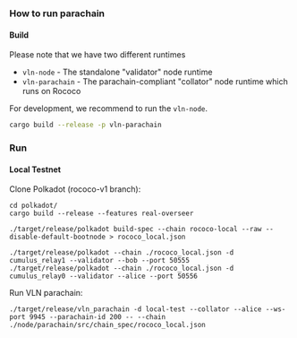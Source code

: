 ### How to run parachain

#### Build

Please note that we have two different runtimes
* `vln-node` - The standalone "validator" node runtime
* `vln-parachain` - The parachain-compliant "collator" node runtime which runs on Rococo

For development, we recommend to run the `vln-node`.

```bash
cargo build --release -p vln-parachain
```

### Run

#### Local Testnet

Clone Polkadot (rococo-v1 branch):
```
cd polkadot/
cargo build --release --features real-overseer

./target/release/polkadot build-spec --chain rococo-local --raw --disable-default-bootnode > rococo_local.json

./target/release/polkadot --chain ./rococo_local.json -d cumulus_relay1 --validator --bob --port 50555
./target/release/polkadot --chain ./rococo_local.json -d cumulus_relay0 --validator --alice --port 50556
```

Run VLN parachain:
```
./target/release/vln_parachain -d local-test --collator --alice --ws-port 9945 --parachain-id 200 -- --chain ./node/parachain/src/chain_spec/rococo_local.json
```
